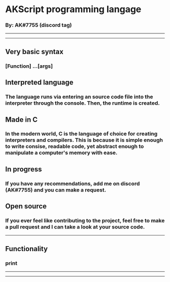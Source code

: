 # AKScript programming langage
### By: AK#7755 (discord tag)
---
---
## Very basic syntax
### [Function] ...[args]

## Interpreted language
### The language runs via entering an source code file into the interpreter through the console. Then, the runtime is created.

## Made in C
### In the modern world, C is the language of choice for creating interpreters and compilers. This is because it is simple enough to write consise, readable code, yet abstract enough to manipulate a computer's memory with ease.

## In progress
### If you have any recommendations, add me on discord (AK#7755) and you can make a request.

## Open source
### If you ever feel like contributing to the project, feel free to make a pull request and I can take a look at your source code.
---
## Functionality
### print <string>
---
---

